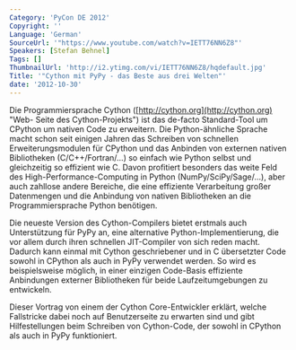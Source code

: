 ```yaml
---
Category: 'PyCon DE 2012'
Copyright: ''
Language: 'German'
SourceUrl: '"https://www.youtube.com/watch?v=IETT76NN6Z8"'
Speakers: [Stefan Behnel]
Tags: []
ThumbnailUrl: 'http://i2.ytimg.com/vi/IETT76NN6Z8/hqdefault.jpg'
Title: '"Cython mit PyPy - das Beste aus drei Welten"'
date: '2012-10-30'
---
```

Die Programmiersprache Cython ([http://cython.org](http://cython.org) "Web-
Seite des Cython-Projekts") ist das de-facto Standard-Tool um CPython um
nativen Code zu erweitern. Die Python-ähnliche Sprache macht schon seit
einigen Jahren das Schreiben von schnellen Erweiterungsmodulen für CPython und
das Anbinden von externen nativen Bibliotheken (C/C++/Fortran/...) so einfach
wie Python selbst und gleichzeitig so effizient wie C. Davon profitiert
besonders das weite Feld des High-Performance-Computing in Python
(NumPy/SciPy/Sage/...), aber auch zahllose andere Bereiche, die eine
effiziente Verarbeitung großer Datenmengen und die Anbindung von nativen
Bibliotheken an die Programmiersprache Python benötigen.

Die neueste Version des Cython-Compilers bietet erstmals auch Unterstützung
für PyPy an, eine alternative Python-Implementierung, die vor allem durch
ihren schnellen JIT-Compiler von sich reden macht. Dadurch kann einmal mit
Cython geschriebener und in C übersetzter Code sowohl in CPython als auch in
PyPy verwendet werden. So wird es beispielsweise möglich, in einer einzigen
Code-Basis effiziente Anbindungen externer Bibliotheken für beide
Laufzeitumgebungen zu entwickeln.

Dieser Vortrag von einem der Cython Core-Entwickler erklärt, welche
Fallstricke dabei noch auf Benutzerseite zu erwarten sind und gibt
Hilfestellungen beim Schreiben von Cython-Code, der sowohl in CPython als auch
in PyPy funktioniert.

